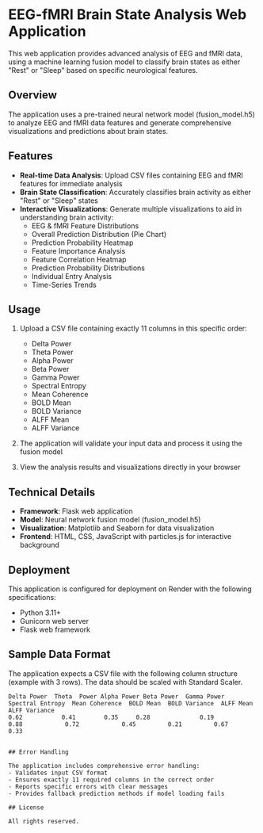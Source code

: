 # EEG-fMRI Brain State Analysis Web Application

This web application provides advanced analysis of EEG and fMRI data, using a machine learning fusion model to classify brain states as either "Rest" or "Sleep" based on specific neurological features.

## Overview

The application uses a pre-trained neural network model (fusion_model.h5) to analyze EEG and fMRI data features and generate comprehensive visualizations and predictions about brain states.

## Features

- **Real-time Data Analysis**: Upload CSV files containing EEG and fMRI features for immediate analysis
- **Brain State Classification**: Accurately classifies brain activity as either "Rest" or "Sleep" states
- **Interactive Visualizations**: Generate multiple visualizations to aid in understanding brain activity:
  - EEG & fMRI Feature Distributions
  - Overall Prediction Distribution (Pie Chart)
  - Prediction Probability Heatmap
  - Feature Importance Analysis
  - Feature Correlation Heatmap
  - Prediction Probability Distributions
  - Individual Entry Analysis
  - Time-Series Trends
  
## Usage

1. Upload a CSV file containing exactly 11 columns in this specific order:
   - Delta Power
   - Theta Power
   - Alpha Power
   - Beta Power
   - Gamma Power
   - Spectral Entropy
   - Mean Coherence
   - BOLD Mean
   - BOLD Variance
   - ALFF Mean
   - ALFF Variance

2. The application will validate your input data and process it using the fusion model
3. View the analysis results and visualizations directly in your browser

## Technical Details

- **Framework**: Flask web application
- **Model**: Neural network fusion model (fusion_model.h5)
- **Visualization**: Matplotlib and Seaborn for data visualization
- **Frontend**: HTML, CSS, JavaScript with particles.js for interactive background

## Deployment

This application is configured for deployment on Render with the following specifications:
- Python 3.11+
- Gunicorn web server
- Flask web framework

## Sample Data Format

The application expects a CSV file with the following column structure (example with 3 rows). The data should be scaled with Standard Scaler.

```
Delta Power  Theta  Power Alpha Power Beta Power  Gamma Power  Spectral Entropy  Mean Coherence  BOLD Mean  BOLD Variance  ALFF Mean  ALFF Variance
0.62           0.41        0.35     0.28              0.19          0.88            0.72            0.45         0.21         0.67       0.33


## Error Handling

The application includes comprehensive error handling:
- Validates input CSV format
- Ensures exactly 11 required columns in the correct order
- Reports specific errors with clear messages
- Provides fallback prediction methods if model loading fails

## License

All rights reserved.
